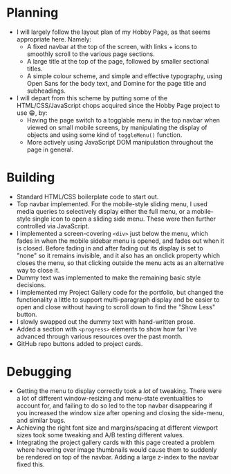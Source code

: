 # Planning
- I will largely follow the layout plan of my Hobby Page, as that seems appropriate here. Namely:
    - A fixed navbar at the top of the screen, with links + icons to smoothly scroll to the various page sections.
    - A large title at the top of the page, followed by smaller sectional titles.
    - A simple colour scheme, and simple and effective typography, using Open Sans for the body text, and Domine for the page title and subheadings.
- I will depart from this scheme by putting some of the HTML/CSS/JavaScript chops acquired since the Hobby Page project to use 😁, by:
    - Having the page switch to a togglable menu in the top navbar when viewed on small mobile screens, by manipulating the display of objects and using some kind of `toggleMenu()` function.
    - More actively using JavaScript DOM manipulation throughout the page in general.
# Building
- Standard HTML/CSS boilerplate code to start out.
- Top navbar implemented. For the mobile-style sliding menu, I used media queries to selectively display either the full menu, or a mobile-style single icon to open a sliding side menu. These were then further controlled via JavaScript.
- I implemented a screen-covering `<div>` just below the menu, which fades in when the mobile sidebar menu is opened, and fades out when it is closed. Before fading in and after fading out its display is set to "none" so it remains invisible, and it also has an onclick property which closes the menu, so that clicking outside the menu acts as an alternative way to close it.
- Dummy text was implemented to make the remaining basic style decisions.
- I implemented my Project Gallery code for the portfolio, but changed the functionality a little to support multi-paragraph display and be easier to open and close without having to scroll down to find the "Show Less" button.
- I slowly swapped out the dummy text with hand-written prose.
- Added a section with `<progress>` elements to show how far I've advanced through various resources over the past month.
- GitHub repo buttons added to project cards.
# Debugging
- Getting the menu to display correctly took a *lot* of tweaking. There were a lot of different window-resizing and menu-state eventualities to account for, and failing to do so led to the top navbar disappearing if you increased the window size after opening and closing the side-menu, and similar bugs.
- Achieving the right font size and margins/spacing at different viewport sizes took some tweaking and A/B testing different values.
- Integrating the project gallery cards with this page created a problem where hovering over image thumbnails would cause them to suddenly be rendered on top of the navbar. Adding a large z-index to the navbar fixed this.